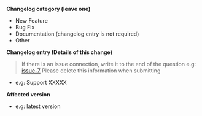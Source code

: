 **Changelog category (leave one)**

- New Feature
- Bug Fix
- Documentation (changelog entry is not required)
- Other

**Changelog entry (Details of this change)**

> If there is an issue connection, write it to the end of the question
> e.g: [issue-7](issues-7)
> Please delete this information when submitting

- e.g: Support XXXXX

**Affected version**

- e.g: latest version
